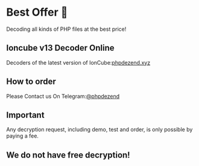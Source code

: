 # Best Offer 🎁
Decoding all kinds of PHP files at the best price!
## Ioncube v13 Decoder Online
Decoders of the latest version of IonCube:[phpdezend.xyz](https://phpdezend.xyz)
## How to order
Please Contact us On Telegram:[@phpdezend](https://phpdezend.xyz)
## Important
Any decryption request, including demo, test and order, is only possible by paying a fee.
## We do not have free decryption!
